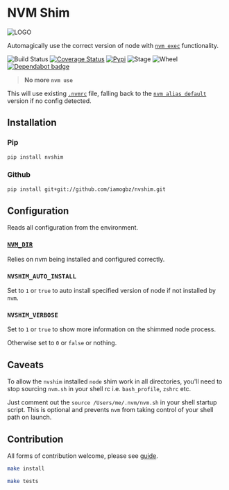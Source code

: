 # NVM Shim

![LOGO](https://i.ibb.co/PZTm9Sr/logo.png)

Automagically use the correct version of node with [`nvm exec`](https://github.com/nvm-sh/nvm#usage) functionality.

![Build Status](https://github.com/iamogbz/nvshim/workflows/Build%20Python%20App/badge.svg)
[![Coverage Status](https://coveralls.io/repos/github/iamogbz/nvshim/badge.svg?branch=HEAD)](https://coveralls.io/github/iamogbz/nvshim?branch=HEAD)
[![Pypi](https://img.shields.io/pypi/v/nvshim)](https://pypi.org/project/nvshim/)
![Stage](https://img.shields.io/pypi/status/nvshim)
![Wheel](https://img.shields.io/pypi/wheel/nvshim)
[![Dependabot badge](https://badgen.net/dependabot/iamogbz/nvshim/?icon=dependabot)](https://app.dependabot.com)

> **No more `nvm use`**

This will use existing [`.nvmrc`](https://github.com/nvm-sh/nvm#nvmrc) file, falling back to the [`nvm alias default`](https://github.com/nvm-sh/nvm#usage-1) version if no config detected.

## Installation

### Pip

```sh
pip install nvshim
```

### Github

```sh
pip install git+git://github.com/iamogbz/nvshim.git
```

## Configuration

Reads all configuration from the environment.

### [`NVM_DIR`](https://github.com/nvm-sh/nvm#installation-and-update)

Relies on nvm being installed and configured correctly.

### `NVSHIM_AUTO_INSTALL`

Set to `1` or `true` to auto install specified version of node if not installed by `nvm`.

### `NVSHIM_VERBOSE`

Set to `1` or `true` to show more information on the shimmed node process.

Otherwise set to `0` or `false` or nothing.

## Caveats

To allow the `nvshim` installed `node` shim work in all directories, you'll need to stop sourcing `nvm.sh` in your shell rc i.e. `bash_profile`, `zshrc` etc. 

Just comment out the `source /Users/me/.nvm/nvm.sh` in your shell startup script. This is optional and prevents `nvm` from taking control of your shell path on launch.

## Contribution

All forms of contribution welcome, please see [guide](./CONTRIBUTING.md).

```sh
make install
```

```sh
make tests
```
